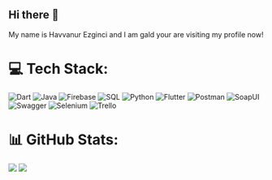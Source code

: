 ## Hi there 👋

My name is Havvanur Ezginci and I am gald your are visiting my profile now!
<!--
**havva-nur-ezginci/havva-nur-ezginci** is a ✨ _special_ ✨ repository because its `README.md` (this file) appears on your GitHub profile.

Here are some ideas to get you started:


🌱 I’m currently learning ...<br>🔭 I’m currently working on ...<br>👯 I’m looking to collaborate on ...<br>🤝 I’m looking for help with ...<br>🌱 I’m currently exploring ...<br>🤔 I’m looking for help with ...<br>💬 Ask me about ...<br>😄 Pronouns: ...<br>⚡ Fun fact: ...<br>


## 🌐 Social:
[![LinkedIn](https://img.shields.io/badge/LinkedIn-%230077B5.svg?logo=linkedin&logoColor=white)](https://linkedin.com/in/havva-nur-ezginci) 
-->

# 💻 Tech Stack:
![Dart](https://img.shields.io/badge/dart-%230175C2.svg?style=for-the-badge&logo=dart&logoColor=white) ![Java](https://img.shields.io/badge/java-%23ED8B00.svg?style=for-the-badge&logo=java&logoColor=white) ![Firebase](https://img.shields.io/badge/firebase-%23039BE5.svg?style=for-the-badge&logo=firebase) ![SQL](https://img.shields.io/badge/sql-%23ED8B00.svg?style=for-the-badge&logo=sql&logoColor=white) ![Python](https://img.shields.io/badge/python-%23039BE5.svg?style=for-the-badge&logo=python) ![Flutter](https://img.shields.io/badge/Flutter-%2302569B.svg?style=for-the-badge&logo=Flutter&logoColor=white) ![Postman](https://img.shields.io/badge/Postman-FF6C37?style=for-the-badge&logo=postman&logoColor=white) ![SoapUI](https://img.shields.io/badge/SoapUI-FCC624?style=for-the-badge&logo=soapui&logoColor=black) ![Swagger](https://img.shields.io/badge/-Swagger-%23Clojure?style=for-the-badge&logo=swagger&logoColor=white) ![Selenium](https://img.shields.io/badge/-Selenium-%23Clojure?style=for-the-badge&logo=selenium&logoColor=white) ![Trello](https://img.shields.io/badge/Trello-%23026AA7.svg?style=for-the-badge&logo=Trello&logoColor=white)

# 📊 GitHub Stats:
![](https://github-readme-stats.vercel.app/api/top-langs/?username=havva-nur-ezginci&theme=blueberry&hide_border=false&include_all_commits=true&count_private=true&layout=compact) ![](https://github-readme-streak-stats.herokuapp.com/?user=havva-nur-ezginci&theme=blueberry&hide_border=false&date=20240903)

<!--
top lang => &langs_count=12
![](https://github-readme-stats.vercel.app/api?username=havva-nur-ezginci&theme=blueberry&hide_border=false&include_all_commits=true&count_private=false)<br/>
-->


